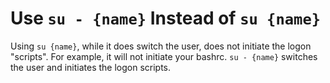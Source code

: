 # Use `su - {name}` Instead of `su {name}`

Using `su {name}`, while it does switch the user, does not initiate the
logon "scripts". For example, it will not initiate your bashrc. `su -
{name}` switches the user and initiates the logon scripts.
